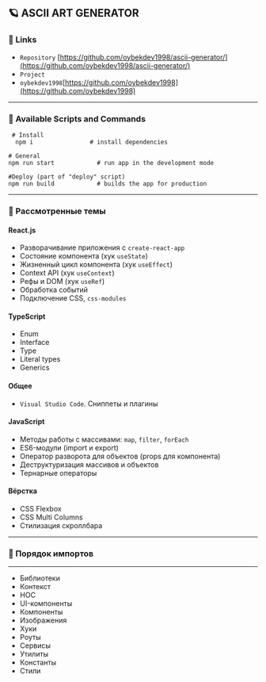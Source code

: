 ## 🪐 ASCII ART GENERATOR

### 🐧 Links

* `Repository` [https://github.com/oybekdev1998/ascii-generator/](https://github.com/oybekdev1998/ascii-generator/)
* `Project`[]()
* `oybekdev1998`[https://github.com/oybekdev1998](https://github.com/oybekdev1998)

***
### 🐶 Available Scripts and Commands
```
 # Install
  npm i                # install dependencies
```
```
# General
npm run start            # run app in the development mode
```
```
#Deploy (part of "deploy" script)
npm run build            # builds the app for production
```
---

### 🐼 Рассмотренные темы
#### React.js
* Разворачивание приложения с `create-react-app`
* Состояние компонента (хук `useState`)
* Жизненный цикл компонента (хук `useEffect`)
* Context API (хук `useContext`)
* Рефы и DOM (хук `useRef`)
* Обработка событий
* Подключение CSS, `css-modules`

#### TypeScript
* Enum
* Interface
* Type
* Literal types
* Generics

#### Общее
* `Visual Studio Code`. Сниппеты и плагины

#### JavaScript
* Методы работы с массивами: `map`, `filter`, `forEach`
* ES6-модули (import и export)
* Оператор разворота для объектов (props для компонента)
* Деструктуризация массивов и объектов
* Тернарные операторы

#### Вёрстка

* CSS Flexbox
* CSS Multi Columns
* Стилизация скроллбара
***
### 🐣 Порядок импортов
___
* Библиотеки
* Контекст
* HOC
* UI-компоненты
* Компоненты
* Изображения
* Хуки
* Роуты
* Сервисы
* Утилиты
* Константы
* Стили




